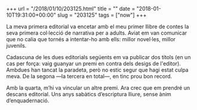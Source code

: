 +++
url = "/2018/01/10/203125.html"
title = ""
date = "2018-01-10T19:31:00+00:00"
slug = "203125"
tags = ["now"]
+++

La meva primera editorial va encetar amb el meu primer llibre de contes la seva primera col·lecció de narrativa per a adults. Aviat em van comunicar que no calia que tornés a intentar-ho amb ells: millor novel·les, millor juvenils.

Cadascuna de les dues editorials següents em va publicar dos títols (en un cas per força: vaig guanyar un premi en contra dels desigs de l'editor). Ambdues han tancat la paradeta, però no estic segur que hagi estat culpa meva. De la segona —la tercera en total—, en tinc prou bon record.

Amb la quarta, m’hi va vincular un altre premi. Ara crec que em prendré un descans editorial. Uns anys sabàtics d’escriptura lliure, sense ànim d’enquadernació.
